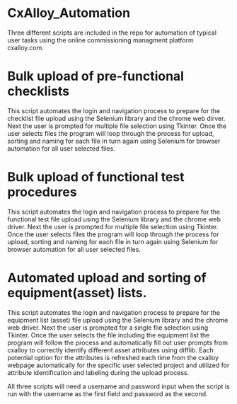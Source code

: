 # CxAlloy_Automation

Three different scripts are included in the repo for automation of typical user tasks using the online commissioning managment platform cxalloy.com.

# Bulk upload of pre-functional checklists
This script automates the login and navigation process to prepare for the checklist file upload using the Selenium library and the chrome web dirver. Next the user is prompted for multiple file selection using Tkinter. Once the user selects files the program will loop through the process for upload, sorting and naming for each file in turn again using Selenium for browser automation for all user selected files.

# Bulk upload of functional test procedures
This script automates the login and navigation process to prepare for the functional test file upload using the Selenium library and the chrome web driver. Next the user is prompted for multiple file selection using Tkinter. Once the user selects files the program will loop through the process for upload, sorting and naming for each file in turn again using Selenium for browser automation for all user selected files.

# Automated upload and sorting of equipment(asset) lists.
This script automates the login and navigation process to prepare for the equipment list (asset) file upload using the Selenium library and the chrome web driver. Next the user is prompted for a single file selection using Tkinter. Once the user selects the file including the equipment list the program will follow the process and automatically fill out user prompts from cxalloy to correctly identify different asset attributes using difflib. Each potential option for the attributes is refreshed each time from the cxalloy webpage automatically for the specific user selected project and utilized for attribute identification and labeling during the upload process. 


All three scripts will need a username and password input when the script is run with the username as the first field and password as the second. 
